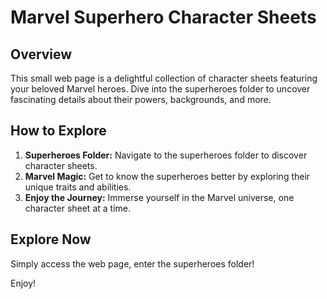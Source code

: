 # Marvel Superhero Character Sheets

## Overview

This small web page is a delightful collection of character sheets featuring your beloved Marvel heroes. Dive into the superheroes folder to uncover fascinating details about their powers, backgrounds, and more.

## How to Explore

1. **Superheroes Folder:** Navigate to the superheroes folder to discover character sheets.
2. **Marvel Magic:** Get to know the superheroes better by exploring their unique traits and abilities.
3. **Enjoy the Journey:** Immerse yourself in the Marvel universe, one character sheet at a time.

## Explore Now
 Simply access the web page, enter the superheroes folder!

Enjoy!
